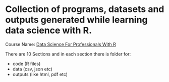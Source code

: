 # Collection of programs, datasets and outputs generated while learning data science with R.

Course Name: [Data Science For Professionals With R](https://www.udemy.com/data-science-for-professionals/)

There are 10 Sections and in each section there is folder for:
- code (R files)
- data (csv, json etc)
- outputs (like html, pdf etc)